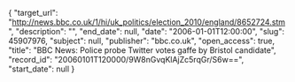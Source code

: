 {
  "target_url": "http://news.bbc.co.uk/1/hi/uk_politics/election_2010/england/8652724.stm", 
  "description": "", 
  "end_date": null, 
  "date": "2006-01-01T12:00:00", 
  "slug": 45907976, 
  "subject": null, 
  "publisher": "bbc.co.uk", 
  "open_access": true, 
  "title": "BBC News: Police probe Twitter votes gaffe by Bristol candidate", 
  "record_id": "20060101T120000/9W8nGvqKlAjZc5rqGr/S6w==", 
  "start_date": null
}

